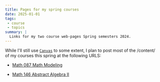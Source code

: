 ```yaml
---
title: Pages for my spring courses
date: 2025-01-01
tags:
 - course
 - topics
summary: |
  Links for my two course web-pages Spring semesters 2024.
---
```

While I'll still use [`Canvas`](https://canvas.tufts.edu) to some
extent, I plan to post most of the /content/ of my courses this spring
at the following URLS:

- [Math 087 Math Modeling](https://gmcninch.math.tufts.edu/2025-Sp-Math087)

- [Math 146 Abstract Algebra II](https://gmcninch.math.tufts.edu/2025-Sp-Math146)
